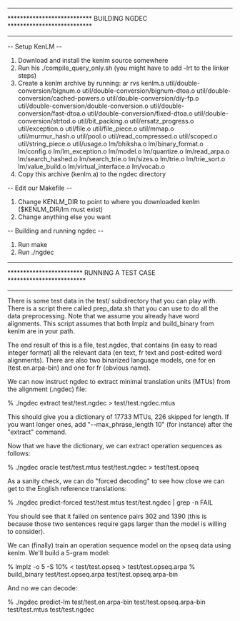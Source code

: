 **********************************************************************
*************************** BUILDING NGDEC ***************************
**********************************************************************

-- Setup KenLM --

 1. Download and install the kenlm source somewhere
 2. Run his ./compile_query_only.sh
      (you might have to add -lrt to the linker steps)
 3. Create a kenlm archive by running:
    ar rvs kenlm.a util/double-conversion/bignum.o util/double-conversion/bignum-dtoa.o util/double-conversion/cached-powers.o util/double-conversion/diy-fp.o util/double-conversion/double-conversion.o util/double-conversion/fast-dtoa.o util/double-conversion/fixed-dtoa.o util/double-conversion/strtod.o util/bit_packing.o util/ersatz_progress.o util/exception.o util/file.o util/file_piece.o util/mmap.o util/murmur_hash.o util/pool.o util/read_compressed.o util/scoped.o util/string_piece.o util/usage.o lm/bhiksha.o lm/binary_format.o lm/config.o lm/lm_exception.o lm/model.o lm/quantize.o lm/read_arpa.o lm/search_hashed.o lm/search_trie.o lm/sizes.o lm/trie.o lm/trie_sort.o lm/value_build.o lm/virtual_interface.o lm/vocab.o
 4. Copy this archive (kenlm.a) to the ngdec directory

-- Edit our Makefile --

 1. Change KENLM_DIR to point to where you downloaded kenlm
      ($KENLM_DIR/lm must exist)
 2. Change anything else you want

-- Building and running ngdec --

 1. Run make
 2. Run ./ngdec

**********************************************************************
************************ RUNNING A TEST CASE *************************
**********************************************************************

There is some test data in the test/ subdirectory that you can play
with. There is a script there called prep_data.sh that you can use to
do all the data preprocessing. Note that we assume you already have
word alignments. This script assumes that both lmplz and build_binary
from kenlm are in your path.

The end result of this is a file, test.ngdec, that contains (in easy
to read integer format) all the relevant data (en text, fr text and
post-edited word alignments). There are also two binarized language
models, one for en (test.en.arpa-bin) and one for fr (obvious name).

We can now instruct ngdec to extract minimal translation units (MTUs)
from the alignment (.ngdec) file:

% ./ngdec extract test/test.ngdec > test/test.ngdec.mtus

This should give you a dictionary of 17733 MTUs, 226 skipped for
length. If you want longer ones, add "--max_phrase_length 10" (for
instance) after the "extract" command.

Now that we have the dictionary, we can extract operation sequences as
follows:

% ./ngdec oracle test/test.mtus test/test.ngdec > test/test.opseq

As a sanity check, we can do "forced decoding" to see how close we can
get to the English reference translations:

% ./ngdec predict-forced test/test.mtus test/test.ngdec  | grep -n FAIL

You should see that it failed on sentence pairs 302 and 1390 (this is
because those two sentences require gaps larger than the model is
willing to consider).

We can (finally) train an operation sequence model on the opseq data
using kenlm. We'll build a 5-gram model:

% lmplz -o 5 -S 10% < test/test.opseq > test/test.opseq.arpa
% build_binary test/test.opseq.arpa test/test.opseq.arpa-bin

And no we can decode:

% ./ngdec predict-lm test/test.en.arpa-bin test/test.opseq.arpa-bin test/test.mtus test/test.ngdec
